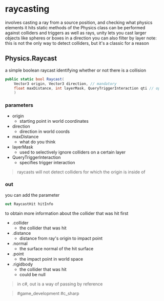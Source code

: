 # raycasting
involves casting a ray from a source position, and checking what physics elements it hits
static methods of the Physics class
can be performed against colliders and triggers
as well as rays, unity lets you cast larger objects like spheres or boxes in a direction
you can also filter by layer
note: this is not the only way to detect colliders, but it's a classic for a reason

## Physics.Raycast
a simple boolean raycast identifying whether or not there is a collision

```c#
public static bool Raycast( 
	Vector3 origin, Vector3 direction, // mandatory
	float maxDistance, int layerMask, QueryTriggerInteraction qti // optional
	)
```

### parameters
- origin
	- starting point in world coordinates
- direction
	- direction in world coords
- maxDistance
	- what do you think
- layerMask
	- used to selectively ignore colliders on a certain layer
- QueryTriggerInteraction
	- specifies trigger interaction

> raycasts will not detect colliders for which the origin is inside of

### out
you can add the parameter 
```c#
out RaycastHit hitInfo
```
to obtain more information about the collider that was hit first
- .collider
	- the collider that was hit
- .distance
	- distance from ray's origin to impact point
- .normal
	- the surface normal of the hit surface
- .point
	- the impact point in world space
- .rigidbody
	- the collider that was hit
	- could be null

> in c#, out is a way of passing by reference




> #game_development #c_sharp 